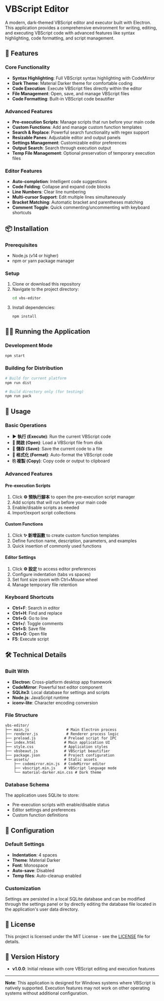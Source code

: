 # VBScript Editor

A modern, dark-themed VBScript editor and executor built with Electron. This application provides a comprehensive environment for writing, editing, and executing VBScript code with advanced features like syntax highlighting, code formatting, and script management.

## 🚀 Features

### Core Functionality
- **Syntax Highlighting**: Full VBScript syntax highlighting with CodeMirror
- **Dark Theme**: Material Darker theme for comfortable coding
- **Code Execution**: Execute VBScript files directly within the editor
- **File Management**: Open, save, and manage VBScript files
- **Code Formatting**: Built-in VBScript code beautifier

### Advanced Features
- **Pre-execution Scripts**: Manage scripts that run before your main code
- **Custom Functions**: Add and manage custom function templates
- **Search & Replace**: Powerful search functionality with regex support
- **Resizable Panes**: Adjustable editor and output panels
- **Settings Management**: Customizable editor preferences
- **Output Search**: Search through execution output
- **Temp File Management**: Optional preservation of temporary execution files

### Editor Features
- **Auto-completion**: Intelligent code suggestions
- **Code Folding**: Collapse and expand code blocks
- **Line Numbers**: Clear line numbering
- **Multi-cursor Support**: Edit multiple lines simultaneously
- **Bracket Matching**: Automatic bracket and parentheses matching
- **Comment Toggle**: Quick commenting/uncommenting with keyboard shortcuts

## 📦 Installation

### Prerequisites
- Node.js (v14 or higher)
- npm or yarn package manager

### Setup
1. Clone or download this repository
2. Navigate to the project directory:
   ```bash
   cd vbs-editor
   ```
3. Install dependencies:
   ```bash
   npm install
   ```

## 🏃‍♂️ Running the Application

### Development Mode
```bash
npm start
```

### Building for Distribution
```bash
# Build for current platform
npm run dist

# Build directory only (for testing)
npm run pack
```

## 🎯 Usage

### Basic Operations
- **▶ 執行 (Execute)**: Run the current VBScript code
- **📂 開啟 (Open)**: Load a VBScript file from disk
- **💾 儲存 (Save)**: Save the current code to a file
- **🎨 格式化 (Format)**: Auto-format the VBScript code
- **⎘ 複製 (Copy)**: Copy code or output to clipboard

### Advanced Features

#### Pre-execution Scripts
1. Click **⚙️ 預執行腳本** to open the pre-execution script manager
2. Add scripts that will run before your main code
3. Enable/disable scripts as needed
4. Import/export script collections

#### Custom Functions
1. Click **✨ 新增函數** to create custom function templates
2. Define function name, description, parameters, and examples
3. Quick insertion of commonly used functions

#### Editor Settings
1. Click **⚙️ 設定** to access editor preferences
2. Configure indentation (tabs vs spaces)
3. Set font size zoom with Ctrl+Mouse wheel
4. Manage temporary file retention

### Keyboard Shortcuts
- **Ctrl+F**: Search in editor
- **Ctrl+H**: Find and replace
- **Ctrl+G**: Go to line
- **Ctrl+/**: Toggle comments
- **Ctrl+S**: Save file
- **Ctrl+O**: Open file
- **F5**: Execute script

## 🛠️ Technical Details

### Built With
- **Electron**: Cross-platform desktop app framework
- **CodeMirror**: Powerful text editor component
- **SQLite3**: Local database for settings and scripts
- **Node.js**: JavaScript runtime
- **iconv-lite**: Character encoding conversion

### File Structure
```
vbs-editor/
├── main.js                 # Main Electron process
├── renderer.js             # Renderer process logic
├── preload.js             # Preload script for IPC
├── index.html             # Main application UI
├── style.css              # Application styles
├── vbsbeaut.js            # VBScript beautifier
├── package.json           # Project configuration
└── assets/                # Static assets
    ├── codemirror.min.js  # CodeMirror editor
    ├── vbscript.min.js    # VBScript language mode
    └── material-darker.min.css # Dark theme
```

### Database Schema
The application uses SQLite to store:
- Pre-execution scripts with enable/disable status
- Editor settings and preferences
- Custom function definitions

## 🔧 Configuration

### Default Settings
- **Indentation**: 4 spaces
- **Theme**: Material Darker
- **Font**: Monospace
- **Auto-save**: Disabled
- **Temp files**: Auto-cleanup enabled

### Customization
Settings are persisted in a local SQLite database and can be modified through the settings panel or by directly editing the database file located in the application's user data directory.

## 📄 License

This project is licensed under the MIT License - see the [LICENSE](LICENSE) file for details.

## 🔄 Version History

- **v1.0.0**: Initial release with core VBScript editing and execution features

---

**Note**: This application is designed for Windows systems where VBScript is natively supported. Execution features may not work on other operating systems without additional configuration.
